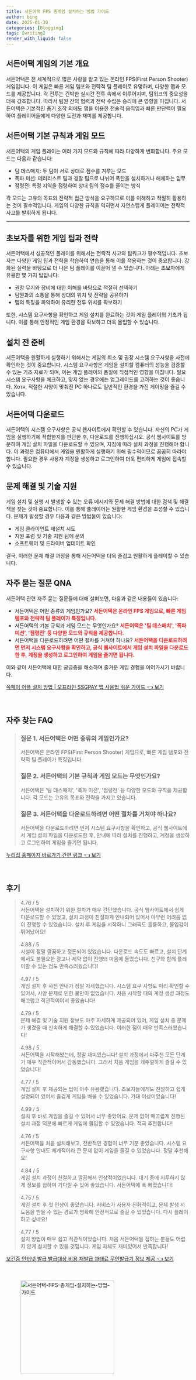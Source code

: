 ```yaml
---
title: 서든어택 FPS 총게임 설치하는 방법 가이드
author: bing
date: 2025-01-30
categories: [Blogging]
tags: [writing]
render_with_liquid: false
---
```



<h2 id='서든어택_게임_개요'>서든어택 게임의 기본 개요</h2>

<p>서든어택은 전 세계적으로 많은 사랑을 받고 있는 온라인 FPS(First Person Shooter) 게임입니다. 이 게임은 빠른 게임 템포와 전략적 팀 플레이로 유명하며, 다양한 맵과 모드를 제공합니다. 각 전투는 긴박한 실시간 전투 속에서 이루어지며, 팀워크의 중요성을 더욱 강조합니다. 따라서 팀원 간의 협력과 전략 수립은 승리에 큰 영향을 미칩니다. 서든어택은 기본적인 총기 조작 외에도 맵을 이용한 전술적 움직임과 빠른 판단력이 필요하여 플레이어들에게 다양한 도전과 재미를 제공합니다.</p>

<h2 id='게임_모드와_규칙'>서든어택 기본 규칙과 게임 모드</h2>

<p>서든어택의 게임 플레이는 여러 가지 모드와 규칙에 따라 다양하게 변화합니다. 주요 모드는 다음과 같습니다:</p>

<ul>
    <li>팀 데스매치: 두 팀이 서로 상대로 점수를 겨루는 모드</li>
    <li>폭파 미션: 테러리스트 팀과 경찰 팀으로 나뉘어 폭탄을 설치하거나 해체하는 임무</li>
    <li>점령전: 특정 지역을 점령하여 상대 팀의 점수를 줄이는 방식</li>
</ul>

<p>각 모드는 고유의 목표와 전략적 접근 방식을 요구하므로 이를 이해하고 적절히 활용하는 것이 필수적입니다. 게임의 다양한 규칙을 익히면서 자연스럽게 플레이어는 전략적 사고를 발휘하게 됩니다.</p>

<hr />

<h2 id='초보자_게임_팁'>초보자를 위한 게임 팁과 전략</h2>

<p>서든어택에서 성공적인 플레이를 위해서는 전략적 사고와 팀워크가 필수적입니다. 초보자는 다양한 게임 팁과 전략을 학습하여 연습을 통해 이를 적용하는 것이 중요합니다. 강화된 실력을 바탕으로 더 나은 팀 플레이를 이끌어 낼 수 있습니다. 아래는 초보자에게 유용한 몇 가지 팁입니다:</p>

<ul>
    <li>권장 무기와 장비에 대한 이해를 바탕으로 적절히 선택하기</li>
    <li>팀원과의 소통을 통해 상대의 위치 및 전략을 공유하기</li>
    <li>맵의 특징을 파악하여 유리한 전투 위치를 확보하기</li>
</ul>

<p>또한, 시스템 요구사항을 확인하고 게임 설치를 완료하는 것이 게임 플레이의 기초가 됩니다. 이를 통해 안정적인 게임 환경을 확보하고 더욱 몰입할 수 있습니다.</p>

<h2 id='설치_준비'>설치 전 준비</h2>

<p>서든어택을 원활하게 실행하기 위해서는 게임의 최소 및 권장 시스템 요구사항을 사전에 확인하는 것이 중요합니다. 시스템 요구사항은 게임을 설치할 컴퓨터의 성능을 검증할 수 있는 기초 자료가 되며, 이는 게임 플레이의 품질에 직접적인 영향을 미칩니다. 필요 시스템 요구사항을 체크하고, 맞지 않는 경우에는 업그레이드를 고려하는 것이 좋습니다. Хотя, 적절한 사양이 맞춰진 PC 하나로도 일반적인 환경을 가진 게이밍을 즐길 수 있습니다.</p>

<h2 id='게임_다운로드'>서든어택 다운로드</h2>

<p>서든어택의 시스템 요구사항은 공식 웹사이트에서 확인할 수 있습니다. 자신의 PC가 게임을 실행하기에 적합한지를 판단한 후, 다운로드를 진행하십시오. 공식 웹사이트를 방문하여 게임 설치 파일을 다운로드할 수 있으며, 지침에 따라 설치 과정을 진행해야 합니다. 이 과정은 컴퓨터에서 게임을 원활하게 실행하기 위해 필수적이므로 꼼꼼히 따라야 합니다. 필요한 경우 사용자 계정을 생성하고 로그인하여 더욱 편리하게 게임에 접속할 수 있습니다.</p>

<h2 id='문제_해결_및_기술_지원'>문제 해결 및 기술 지원</h2>

<p>게임 설치 및 실행 시 발생할 수 있는 오류 메시지와 문제 해결 방법에 대한 검색 및 해결책을 찾는 것이 중요합니다. 이를 통해 플레이어는 원활한 게임 환경을 조성할 수 있습니다. 문제가 발생할 경우 다음과 같은 방법들이 있습니다:</p>

<ul>
    <li>게임 클라이언트 재설치 시도</li>
    <li>지원 포럼 및 기술 지원 팀에 문의</li>
    <li>소프트웨어 및 드라이버 업데이트 확인</li>
</ul>

<p>결국, 이러한 문제 해결 과정을 통해 서든어택을 더욱 즐겁고 원활하게 플레이할 수 있습니다.</p>

<h2 id='자주_묻는_질문'>자주 묻는 질문 QNA</h2>

<p>서든어택 관련 자주 묻는 질문들에 대해 살펴보면, 다음과 같은 내용들이 있습니다:</p>

<ul>
    <li>서든어택은 어떤 종류의 게임인가요? 
        <span style="color: #ee2323;"><b>서든어택은 온라인 FPS 게임으로, 빠른 게임 템포와 전략적 팀 플레이가 특징입니다.</b></span>
    </li>
    <li>서든어택의 기본 규칙과 게임 모드는 무엇인가요? 
        <span style="color: #ee2323;"><b>서든어택은 '팀 데스매치', '폭파 미션', '점령전' 등 다양한 모드와 규칙을 제공합니다.</b></span>
    </li>
    <li>서든어택을 다운로드하려면 어떤 절차를 거쳐야 하나요? 
        <span style="color: #ee2323;"><b>서든어택을 다운로드하려면 먼저 시스템 요구사항을 확인하고, 공식 웹사이트에서 게임 설치 파일을 다운로드한 후, 계정을 생성하고 로그인하여 게임을 즐기면 됩니다.</b></span>
    </li>
</ul>

<p>이와 같이 서든어택에 대한 궁금증을 해소하며 즐거운 게임 경험을 이어가시기 바랍니다.</p>


<p><a class="click-button" title="쓱페이 어플 설치 방법 | 오프라인 SSGPAY 앱 사용법 쉬운 가이드" href="https://purplelist.github.io/posts/%EC%93%B1%ED%8E%98%EC%9D%B4-%EC%96%B4%ED%94%8C-%EC%84%A4%EC%B9%98-%EB%B0%A9%EB%B2%95-%EC%98%A4%ED%94%84%EB%9D%BC%EC%9D%B8-SSGPAY-%EC%95%B1-%EC%82%AC%EC%9A%A9%EB%B2%95-%EC%89%AC%EC%9A%B4-%EA%B0%80%EC%9D%B4%EB%93%9C/" rel="dofollow">쓱페이 어플 설치 방법 | 오프라인 SSGPAY 앱 사용법 쉬운 가이드 👈 보기</a></p><br>
<h2 id='자주_찾는_FAQ'>자주 찾는 FAQ</h2>
<div itemscope="" itemtype="https://schema.org/FAQPage"> 
<blockquote> 
<div itemscope="" itemprop="mainEntity" itemtype="https://schema.org/Question"> 
<h3 itemprop="name">질문 1. 서든어택은 어떤 종류의 게임인가요?</h3> 
<div itemscope="" itemprop="acceptedAnswer" itemtype="https://schema.org/Answer"> 
<span itemprop="text"> 
<p>서든어택은 온라인 FPS(First Person Shooter) 게임으로, 빠른 게임 템포와 전략적 팀 플레이가 특징입니다.</p> 
</span> 
</div> 
</div> 
<div itemscope="" itemprop="mainEntity" itemtype="https://schema.org/Question"> 
<h3 itemprop="name">질문 2. 서든어택의 기본 규칙과 게임 모드는 무엇인가요?</h3> 
<div itemscope="" itemprop="acceptedAnswer" itemtype="https://schema.org/Answer"> 
<span itemprop="text"> 
<p>서든어택은 '팀 데스매치', '폭파 미션', '점령전' 등 다양한 모드와 규칙을 제공합니다. 각 모드는 고유의 목표와 전략을 가지고 있습니다.</p> 
</span> 
</div> 
</div> 
<div itemscope="" itemprop="mainEntity" itemtype="https://schema.org/Question"> 
<h3 itemprop="name">질문 3. 서든어택을 다운로드하려면 어떤 절차를 거쳐야 하나요?</h3> 
<div itemscope="" itemprop="acceptedAnswer" itemtype="https://schema.org/Answer"> 
<span itemprop="text"> 
<p>서든어택을 다운로드하려면 먼저 시스템 요구사항을 확인하고, 공식 웹사이트에서 게임 설치 파일을 다운로드한 후, 안내에 따라 설치를 진행하고, 계정을 생성하고 로그인하여 게임을 즐기면 됩니다.</p> 
</span> 
</div> 
</div> 
</blockquote> 
</div>
<p><a class="click-button" title="누리집 홈페이지 바로가기 간편 링크" href="https://purplelist.github.io/posts/%EB%88%84%EB%A6%AC%EC%A7%91-%ED%99%88%ED%8E%98%EC%9D%B4%EC%A7%80-%EB%B0%94%EB%A1%9C%EA%B0%80%EA%B8%B0-%EA%B0%84%ED%8E%B8-%EB%A7%81%ED%81%AC/" rel="dofollow">누리집 홈페이지 바로가기 간편 링크 👈 보기</a></p><br>
<h2 id='후기'>후기</h2>
<div itemscope itemtype="https://schema.org/Product">
  <blockquote>
  <div itemprop="review" itemscope itemtype="https://schema.org/Review">
      <div itemprop="reviewRating" itemscope itemtype="https://schema.org/Rating"> <span itemprop="ratingValue">4.76</span> / <span itemprop="bestRating">5</span> </div>
      <span itemprop="reviewBody">서든어택을 설치하기 위한 절차가 매우 간단했습니다. 공식 웹사이트에서 쉽게 다운로드할 수 있었고, 설치 과정이 친절하게 안내되어 있어서 아무런 어려움 없이 진행할 수 있었습니다. 설치 후 게임을 시작하니 그래픽도 훌륭하고, 몰입감이 뛰어났어요!</span>
  </div>
  <br>
  <div itemprop="review" itemscope itemtype="https://schema.org/Review">
      <div itemprop="reviewRating" itemscope itemtype="https://schema.org/Rating"> <span itemprop="ratingValue">4.88</span> / <span itemprop="bestRating">5</span> </div>
      <span itemprop="reviewBody">시설이 정말 깔끔하고 정돈되어 있었습니다. 다운로드 속도도 빠르고, 설치 단계에서도 불필요한 광고나 제약 없이 진행돼 마음에 들었습니다. 친구와 함께 플레이할 수 있는 점도 만족스러웠습니다!</span>
  </div>
  <br>
  <div itemprop="review" itemscope itemtype="https://schema.org/Review">
      <div itemprop="reviewRating" itemscope itemtype="https://schema.org/Rating"> <span itemprop="ratingValue">4.97</span> / <span itemprop="bestRating">5</span> </div>
      <span itemprop="reviewBody">게임 설치 후 사전 안내가 정말 자세했습니다. 시스템 요구 사항도 미리 확인할 수 있어서, 사양 문제로 인한 불만이 없었습니다. 처음 시작할 때의 계정 생성 과정도 매끄럽고 직관적이어서 좋았습니다!</span>
  </div>
  <br>
  <div itemprop="review" itemscope itemtype="https://schema.org/Review">
      <div itemprop="reviewRating" itemscope itemtype="https://schema.org/Rating"> <span itemprop="ratingValue">4.79</span> / <span itemprop="bestRating">5</span> </div>
      <span itemprop="reviewBody">문제 해결 및 기술 지원 정보도 아주 자세하게 제공되어 있어, 게임 설치 중 문제가 생겼을 때 신속하게 해결할 수 있었습니다. 이러한 점이 매우 만족스러웠습니다!</span>
  </div>
  <br>
  <div itemprop="review" itemscope itemtype="https://schema.org/Review">
      <div itemprop="reviewRating" itemscope itemtype="https://schema.org/Rating"> <span itemprop="ratingValue">4.98</span> / <span itemprop="bestRating">5</span> </div>
      <span itemprop="reviewBody">서든어택을 시작해봤는데, 정말 재미있습니다! 설치 과정에서 마주친 모든 단계가 매우 직관적이어서 감동했습니다. 그래서 처음 게임을 캐주얼하게 즐길 수 있었습니다!</span>
  </div>
  <br>
  <div itemprop="review" itemscope itemtype="https://schema.org/Review">
      <div itemprop="reviewRating" itemscope itemtype="https://schema.org/Rating"> <span itemprop="ratingValue">4.77</span> / <span itemprop="bestRating">5</span> </div>
      <span itemprop="reviewBody">게임 설치 후 제공되는 팁이 아주 유용했습니다. 초보자들에게도 친절하고 쉽게 설명되어 있어서 즐겁게 게임을 배울 수 있었습니다. 기대 이상이었습니다!</span>
  </div>
  <br>
  <div itemprop="review" itemscope itemtype="https://schema.org/Review">
      <div itemprop="reviewRating" itemscope itemtype="https://schema.org/Rating"> <span itemprop="ratingValue">4.99</span> / <span itemprop="bestRating">5</span> </div>
      <span itemprop="reviewBody">설치 후 바로 게임을 즐길 수 있어서 너무 좋았어요. 문제 없이 매끄럽게 진행된 설치 과정 덕분에 빠르게 게임에 몰입할 수 있었습니다. 적극 추천합니다!</span>
  </div>
  <br>
  <div itemprop="review" itemscope itemtype="https://schema.org/Review">
      <div itemprop="reviewRating" itemscope itemtype="https://schema.org/Rating"> <span itemprop="ratingValue">4.76</span> / <span itemprop="bestRating">5</span> </div>
      <span itemprop="reviewBody">서든어택을 처음 설치해보고, 전반적인 경험이 너무 기분 좋았습니다. 시스템 요구사항 안내도 체계적이라 큰 문제 없이 게임을 즐길 수 있었습니다. 정말 추천해요!</span>
  </div>
  <br>
  <div itemprop="review" itemscope itemtype="https://schema.org/Review">
      <div itemprop="reviewRating" itemscope itemtype="https://schema.org/Rating"> <span itemprop="ratingValue">4.84</span> / <span itemprop="bestRating">5</span> </div>
      <span itemprop="reviewBody">게임 설치 과정이 친절하고 깔끔해서 인상적이었습니다. 대기 중에 지루하지 않게 정보를 접하며 기다릴 수 있어 좋았습니다. 서든어택에 푹 빠졌습니다!</span>
  </div>
  <br>
  <div itemprop="review" itemscope itemtype="https://schema.org/Review">
      <div itemprop="reviewRating" itemscope itemtype="https://schema.org/Rating"> <span itemprop="ratingValue">4.75</span> / <span itemprop="bestRating">5</span> </div>
      <span itemprop="reviewBody">게임 설치 후 첫 인상이 좋았습니다. 서비스가 사용자 친화적이고, 문제 발생 시 도움을 받을 수 있는 경로가 명확해 안정적으로 즐길 수 있었습니다. 다시 플레이하고 싶네요!</span>
  </div>
  <br>
  <div itemprop="review" itemscope itemtype="https://schema.org/Review">
      <div itemprop="reviewRating" itemscope itemtype="https://schema.org/Rating"> <span itemprop="ratingValue">4.77</span> / <span itemprop="bestRating">5</span> </div>
      <span itemprop="reviewBody">설치 방법이 매우 쉽고 직관적이었습니다. 처음 서든어택을 접하는 분들도 어렵지 않게 설치할 수 있을 것입니다. 게임 자체도 재미있어서 만족합니다!</span>
  </div>
  </blockquote>
</div>
<p><a class="click-button" title="보건증 인터넷 발급 발급대상 비용 재발급 과태료 무인발급기 정보 제공" href="https://purplelist.github.io/posts/%EB%B3%B4%EA%B1%B4%EC%A6%9D-%EC%9D%B8%ED%84%B0%EB%84%B7-%EB%B0%9C%EA%B8%89-%EB%B0%9C%EA%B8%89%EB%8C%80%EC%83%81-%EB%B9%84%EC%9A%A9-%EC%9E%AC%EB%B0%9C%EA%B8%89-%EA%B3%BC%ED%83%9C%EB%A3%8C-%EB%AC%B4%EC%9D%B8%EB%B0%9C%EA%B8%89%EA%B8%B0-%EC%A0%95%EB%B3%B4-%EC%A0%9C%EA%B3%B5/" rel="dofollow">보건증 인터넷 발급 발급대상 비용 재발급 과태료 무인발급기 정보 제공 👈 보기</a></p><br>
<figure class="image"><img src="https://purplelist.github.io/assets/img/thumbnail/서든어택-FPS-총게임-설치하는-방법-가이드.webp" alt="서든어택-FPS-총게임-설치하는-방법-가이드" width="256" height="256"></figure>